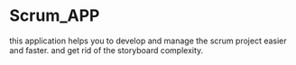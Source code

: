 # Scrum_APP
this application helps you to develop and manage the scrum project easier and faster. and get rid of the storyboard complexity.
